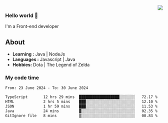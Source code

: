 <img align='right' src="https://github-readme-stats.vercel.app/api?username=jumodada&show_icons=true&theme=vue">

### Hello world 👋

I'm a Front-end developer 
    
## About
-  **Learning :** Java | NodeJs
-  **Languages :** Javascript | Java
-  **Hobbies:** Dota | The Legend of Zelda

### My code time

<!--START_SECTION:waka-->

```txt
From: 23 June 2024 - To: 30 June 2024

TypeScript       12 hrs 29 mins  ██████████████████░░░░░░░   72.17 %
HTML             2 hrs 5 mins    ███░░░░░░░░░░░░░░░░░░░░░░   12.10 %
JSON             1 hr 59 mins    ███░░░░░░░░░░░░░░░░░░░░░░   11.53 %
Java             24 mins         ▓░░░░░░░░░░░░░░░░░░░░░░░░   02.35 %
GitIgnore file   8 mins          ▒░░░░░░░░░░░░░░░░░░░░░░░░   00.83 %
```

<!--END_SECTION:waka-->
